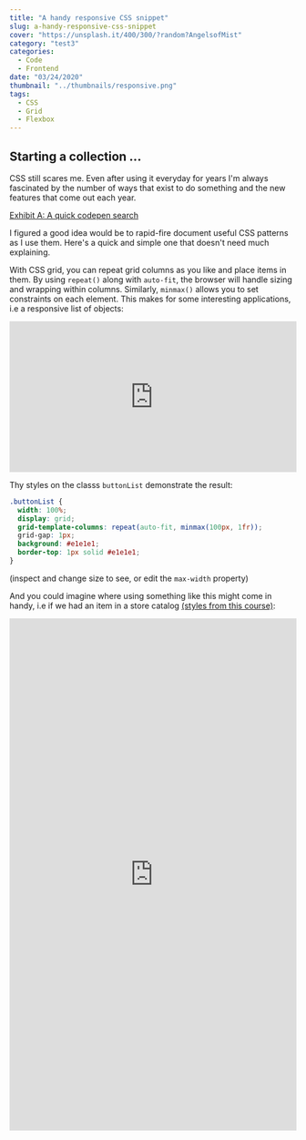 ```yaml
---
title: "A handy responsive CSS snippet"
slug: a-handy-responsive-css-snippet
cover: "https://unsplash.it/400/300/?random?AngelsofMist"
category: "test3"
categories:
  - Code
  - Frontend
date: "03/24/2020"
thumbnail: "../thumbnails/responsive.png"
tags:
  - CSS
  - Grid
  - Flexbox
---
```


## Starting a collection ...

CSS still scares me. Even after using it everyday for years I'm always fascinated by the number of ways that exist to do something and the new features that come out each year.

[Exhibit A: A quick codepen search](https://codepen.io/search/pens?q=css+art)

I figured a good idea would be to rapid-fire document useful CSS patterns as I use them. Here's a quick and simple one that doesn't need much explaining.

With CSS grid, you can repeat grid columns as you like and place items in them. By using `repeat()` along with `auto-fit`, the browser will handle sizing and wrapping within columns. Similarly, `minmax()` allows you to set constraints on each element. This makes for some interesting applications, i.e a responsive list of objects:

<iframe height="265" style="width: 100%;" scrolling="no" title="Item Container" src="https://codepen.io/snimmagadda1/embed/GRpLMWp?height=265&theme-id=dark&default-tab=result" frameborder="no" allowtransparency="true" allowfullscreen="true">
  See the Pen <a href='https://codepen.io/snimmagadda1/pen/GRpLMWp'>Item Container</a> by Sai Nimmagadda
  (<a href='https://codepen.io/snimmagadda1'>@snimmagadda1</a>) on <a href='https://codepen.io'>CodePen</a>.
</iframe>

Thy styles on the classs `buttonList` demonstrate the result:

```css
.buttonList {
  width: 100%;
  display: grid;
  grid-template-columns: repeat(auto-fit, minmax(100px, 1fr));
  grid-gap: 1px;
  background: #e1e1e1;
  border-top: 1px solid #e1e1e1;
}
```

(inspect and change size to see, or edit the `max-width` property)

And you could imagine where using something like this might come in handy, i.e if we had an item in a store catalog [(styles from this course)](https://advancedreact.com/):

<iframe height="900" style="width: 100%;" scrolling="no" title="Supreme store item" src="https://codepen.io/snimmagadda1/embed/NWGPaZX?height=900&theme-id=dark&default-tab=result" frameborder="no" allowtransparency="true" allowfullscreen="true">
  See the Pen <a href='https://codepen.io/snimmagadda1/pen/NWGPaZX'>Supreme store item</a> by Sai Nimmagadda
  (<a href='https://codepen.io/snimmagadda1'>@snimmagadda1</a>) on <a href='https://codepen.io'>CodePen</a>.
</iframe>
